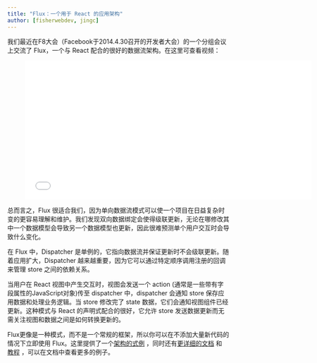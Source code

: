 ```yaml
---
title: "Flux：一个用于 React 的应用架构"
author: [fisherwebdev, jingc]
---
```


我们最近在F8大会（Facebook于2014.4.30召开的开发者大会）的一个分组会议上交流了 Flux，一个与 React 配合的很好的数据流架构。在这里可查看视频：

<figure><iframe width="650" height="315" src="//www.youtube-nocookie.com/embed/nYkdrAPrdcw?list=PLb0IAmt7-GS188xDYE-u1ShQmFFGbrk0v&start=621" frameborder="0" allowfullscreen></iframe></figure>

总而言之，Flux 很适合我们，因为单向数据流模式可以使一个项目在日益复杂时变的更容易理解和维护。我们发现双向数据绑定会使得级联更新，无论在哪修改其中一个数据模型会导致另一个数据模型也更新，因此很难预测单个用户交互时会导致什么变化。

在 Flux 中，Dispatcher 是单例的，它指向数据流并保证更新时不会级联更新。随着应用扩大，Dispatcher 越来越重要，因为它可以通过特定顺序调用注册的回调来管理 store 之间的依赖关系。

当用户在 React 视图中产生交互时，视图会发送一个 action (通常是一些带有字段属性的JavaScript对象)传至 dispatcher 中，dispatcher 会通知 store 保存应用数据和处理业务逻辑。当 store 修改完了 state 数据，它们会通知视图组件已经更新。这种模式与 React 的声明式配合的很好，它允许 store 发送数据更新而无需关注视图和数据之间是如何转换更新的。

Flux更像是一种模式，而不是一个常规的框架，所以你可以在不添加大量新代码的情况下立即使用 Flux。这里提供了一个[架构的式例](https://github.com/facebook/flux/tree/master/examples/flux-todomvc) ，同时还有[更详细的文档](https://facebook.github.io/flux/docs/overview.html) 和 [教程](https://facebook.github.io/flux/docs/todo-list.html) ，可以在文档中查看更多的例子。
